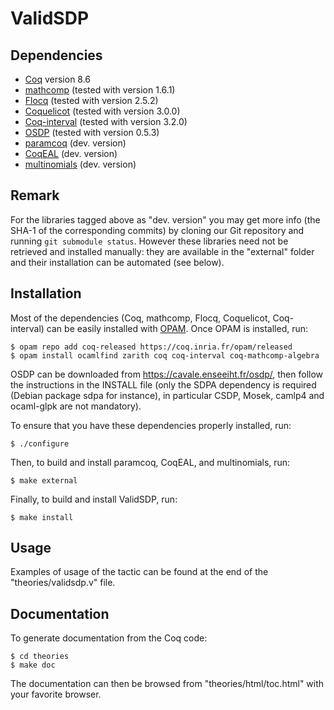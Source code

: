 ValidSDP
========

Dependencies
------------

- [Coq](https://coq.inria.fr) version 8.6
- [mathcomp](https://math-comp.github.io/math-comp/) (tested with version 1.6.1)
- [Flocq](http://flocq.gforge.inria.fr/) (tested with version 2.5.2)
- [Coquelicot](http://coquelicot.saclay.inria.fr/) (tested with version 3.0.0)
- [Coq-interval](http://coq-interval.gforge.inria.fr/) (tested with version 3.2.0)
- [OSDP](https://cavale.enseeiht.fr/osdp) (tested with version 0.5.3)
- [paramcoq](https://github.com/CohenCyril/paramcoq.git) (dev. version)
- [CoqEAL](https://github.com/CoqEAL/CoqEAL/tree/paramcoq-dev) (dev. version)
- [multinomials](https://github.com/math-comp/multinomials.git) (dev. version)

Remark
------

For the libraries tagged above as "dev. version" you may get more info
(the SHA-1 of the corresponding commits) by cloning our Git repository
and running `git submodule status`. However these libraries need not
be retrieved and installed manually: they are available in the
"external" folder and their installation can be automated (see below).

Installation
------------

Most of the dependencies (Coq, mathcomp, Flocq, Coquelicot, Coq-interval)
can be easily installed with [OPAM](https://opam.ocaml.org/).
Once OPAM is installed, run:

    $ opam repo add coq-released https://coq.inria.fr/opam/released
    $ opam install ocamlfind zarith coq coq-interval coq-mathcomp-algebra

OSDP can be downloaded from <https://cavale.enseeiht.fr/osdp/>, then
follow the instructions in the INSTALL file (only the SDPA dependency
is required (Debian package sdpa for instance), in particular CSDP,
Mosek, camlp4 and ocaml-glpk are not mandatory).

To ensure that you have these dependencies properly installed, run:

    $ ./configure

Then, to build and install paramcoq, CoqEAL, and multinomials, run:

    $ make external

Finally, to build and install ValidSDP, run:

    $ make install

Usage
-----

Examples of usage of the tactic can be found at the end of the
"theories/validsdp.v" file.

Documentation
-------------

To generate documentation from the Coq code:

    $ cd theories
    $ make doc

The documentation can then be browsed from "theories/html/toc.html"
with your favorite browser.
